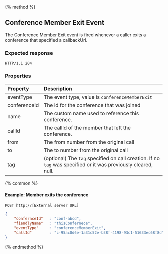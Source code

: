 {% method %}
## Conference Member Exit Event
The Conference Member Exit event is fired whenever a caller exits a conference that specified a callbackUrl.  
### Expected response
```http
HTTP/1.1 204
```

### Properties

| Property     | Description                                                                                                     |
|:----------   |:----------------------------------------------------------------------------------------------------------------|
| eventType    | The event type, value is `conferenceMemberExit`                                                                 |
| conferenceId | The id for the conference that was joined                                                                       |
| name         | The custom name used to reference this conference.                                                              |
| callId       | The callId of the member that left the conference.                                                              |
| from         | The from number from the original call                                                                          |
| to           | The to number from the original call                                                                            |
| tag          | (optional) The `tag`  specified on call creation. If no `tag` was specified or it was previously cleared, null. |

{% common %}

#### Example: Member exits the conference

```
POST http://[External server URL]
```

```json
{
    "confernceId"   : "conf-abcd",
    "fiendlyName"   : "thisConfernece",
    "eventType"     : "conferenceMemberExit",                                                                                                                                                                                                                                                    
    "callId"        : "c-95ac8d6e-1a31c52e-b38f-4198-93c1-51633ec68f8d"   
}
```

{% endmethod %}
